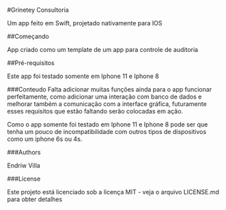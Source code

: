 
#Grinetey Consultoria

Um app feito em Swift, projetado nativamente para IOS

##Começando

App criado como um template de um app para controle de auditoria

##Pré-requisitos

Este app foi testado somente em Iphone 11 e Iphone 8

###Conteudo
Falta adicionar muitas funções ainda para o app funcionar perfeitamente, como adicionar uma interação com banco de dados e melhorar também a comunicação com a interface gráfica, futuramente esses requisitos que estão faltando serão colocadas em ação.

  Como o app somente foi testado em Iphone 11 e Iphone 8 pode ser que tenha um pouco de incompatibilidade com outros tipos de dispositivos como um iphone 6s ou 4s.


###Authors

Endriw Villa


###License

Este projeto está licenciado sob a licença MIT - veja o arquivo LICENSE.md para obter detalhes
